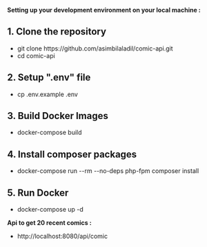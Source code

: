 
**Setting up your development environment on your local machine :**

## 1. Clone the repository
<ul>
<li> git clone https://github.com/asimbilaladil/comic-api.git</li> 
<li> cd comic-api</li>
</ul>

## 2. Setup ".env" file
<ul>
<li> cp .env.example .env</li> 
</ul>

## 3. Build Docker Images
<ul>
<li>  docker-compose build</li> 
</ul>

## 4. Install composer packages
<ul>
<li> docker-compose run --rm --no-deps php-fpm composer install</li> 
</ul>

## 5. Run Docker
<ul>
<li>  docker-compose up -d</li> 
</ul>

****Api to get 20 recent comics :****
<ul>
<li> http://localhost:8080/api/comic </li> 
</ul>
